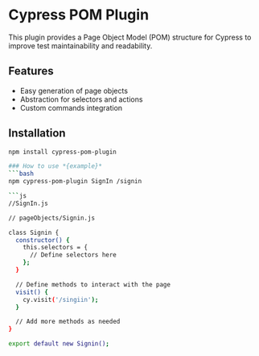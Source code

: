 # Cypress POM Plugin

This plugin provides a Page Object Model (POM) structure for Cypress to improve test maintainability and readability.

## Features
- Easy generation of page objects
- Abstraction for selectors and actions
- Custom commands integration

## Installation
```bash
npm install cypress-pom-plugin

### How to use *{example}*
```bash
npm cypress-pom-plugin SignIn /signin

```js
//SignIn.js

// pageObjects/Signin.js 

class Signin {
  constructor() {
    this.selectors = {
      // Define selectors here
    };
  }

  // Define methods to interact with the page
  visit() {
    cy.visit('/singiin');
  }

  // Add more methods as needed
}

export default new Signin();
```